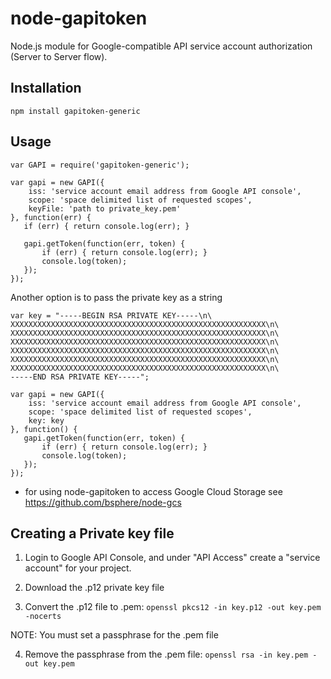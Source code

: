 node-gapitoken
==============

Node.js module for Google-compatible API service account authorization (Server to Server flow).

Installation
------------

	npm install gapitoken-generic

Usage
-----

    var GAPI = require('gapitoken-generic');

    var gapi = new GAPI({
        iss: 'service account email address from Google API console',
        scope: 'space delimited list of requested scopes',
        keyFile: 'path to private_key.pem'
    }, function(err) {
       if (err) { return console.log(err); }

       gapi.getToken(function(err, token) {
           if (err) { return console.log(err); }
           console.log(token);
       });
    });

Another option is to pass the private key as a string

    var key = "-----BEGIN RSA PRIVATE KEY-----\n\
    XXXXXXXXXXXXXXXXXXXXXXXXXXXXXXXXXXXXXXXXXXXXXXXXXXXXXXXXX\n\
    XXXXXXXXXXXXXXXXXXXXXXXXXXXXXXXXXXXXXXXXXXXXXXXXXXXXXXXXX\n\
    XXXXXXXXXXXXXXXXXXXXXXXXXXXXXXXXXXXXXXXXXXXXXXXXXXXXXXXXX\n\
    XXXXXXXXXXXXXXXXXXXXXXXXXXXXXXXXXXXXXXXXXXXXXXXXXXXXXXXXX\n\
    XXXXXXXXXXXXXXXXXXXXXXXXXXXXXXXXXXXXXXXXXXXXXXXXXXXXXXXXX\n\
    XXXXXXXXXXXXXXXXXXXXXXXXXXXXXXXXXXXXXXXXXXXXXXXXXXXXXXXXX\n\
    -----END RSA PRIVATE KEY-----";

    var gapi = new GAPI({
        iss: 'service account email address from Google API console',
        scope: 'space delimited list of requested scopes',
        key: key
    }, function() {
       gapi.getToken(function(err, token) {
           if (err) { return console.log(err); }
           console.log(token);
       });
    });


* for using node-gapitoken to access Google Cloud Storage see https://github.com/bsphere/node-gcs

Creating a Private key file
---------------------------

1) Login to Google API Console, and under "API Access" create a "service account" for your project.

2) Download the .p12 private key file

3) Convert the .p12 file to .pem: `openssl pkcs12 -in key.p12 -out key.pem -nocerts`

NOTE: You must set a passphrase for the .pem file

4) Remove the passphrase from the .pem file: `openssl rsa -in key.pem -out key.pem`
